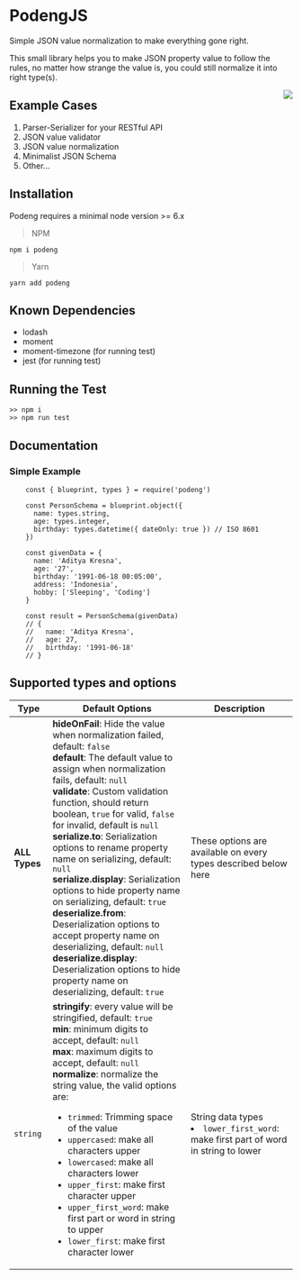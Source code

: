 # PodengJS

Simple JSON value normalization to make everything gone right.

This small library helps you to make JSON property value to follow the rules, no matter how strange the value is, you could still normalize it into right type(s).

<img src="https://raw.github.com/slaveofcode/podeng/master/logos/logo_200.png" align="right" />

## Example Cases

1. Parser-Serializer for your RESTful API
2. JSON value validator
3. JSON value normalization
4. Minimalist JSON Schema
5. Other...

## Installation

Podeng requires a minimal node version >= 6.x

> NPM   
```
npm i podeng
```

> Yarn
```
yarn add podeng
```

## Known Dependencies
- lodash
- moment
- moment-timezone (for running test)
- jest (for running test)

## Running the Test

```
>> npm i
>> npm run test
```

## Documentation

### Simple Example

```
    const { blueprint, types } = require('podeng')

    const PersonSchema = blueprint.object({
      name: types.string,
      age: types.integer,
      birthday: types.datetime({ dateOnly: true }) // ISO 8601
    })

    const givenData = {
      name: 'Aditya Kresna',
      age: '27',
      birthday: '1991-06-18 00:05:00',
      address: 'Indonesia',
      hobby: ['Sleeping', 'Coding']
    }

    const result = PersonSchema(givenData)
    // {
    //   name: 'Aditya Kresna',
    //   age: 27,
    //   birthday: '1991-06-18'
    // }
```

## Supported types and options

| Type          | Default Options                                                                                                                                                                                                                                                                                                                                                                                                                                                                                                                                                                                                                                                                                                                   | Description                                                                                        |
|---------------|-----------------------------------------------------------------------------------------------------------------------------------------------------------------------------------------------------------------------------------------------------------------------------------------------------------------------------------------------------------------------------------------------------------------------------------------------------------------------------------------------------------------------------------------------------------------------------------------------------------------------------------------------------------------------------------------------------------------------------------|----------------------------------------------------------------------------------------------------|
| **ALL Types** | **hideOnFail**: Hide the value when normalization failed, default: `false`<br>**default**: The default value to assign when normalization fails, default: `null`<br>**validate**: Custom validation function, should return boolean, `true` for valid, `false` for invalid, default is `null`<br>**serialize.to**: Serialization options to rename property name on serializing, default: `null`<br>**serialize.display**: Serialization options to hide property name on serializing, default: `true`<br>**deserialize.from**: Deserialization options to accept property name on deserializing, default: `null`<br>**deserialize.display**: Deserialization options to hide property name on deserializing, default: `true`<br> | These options are available on every types described below here                                    |
| `string`      | **stringify**: every value will be stringified, default: `true` <br>**min**: minimum digits to accept, default: `null`<br>**max**: maximum digits to accept, default: `null`<br>**normalize**: normalize the string value, the valid options are:<br><ul><li>`trimmed`: Trimming space of the value</li><li>`uppercased`: make all characters upper</li><li>`lowercased`: make all characters lower</li><li>`upper_first`: make first character upper</li><li>`upper_first_word`: make first part or word in string to upper</li><li>`lower_first`: make first character lower                                                                                                                                                    | String data types</li><li>`lower_first_word`: make first part of word in string to lower</li></ul> |
